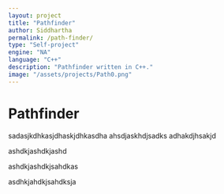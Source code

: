 ```yaml
---
layout: project
title: "Pathfinder"
author: Siddhartha
permalink: /path-finder/
type: "Self-project"
engine: "NA"
language: "C++"
description: "Pathfinder written in C++."
image: "/assets/projects/Path0.png"
---
```


# **Pathfinder**

sadasjkdhkasjdhaskjdhkasdha
ahsdjaskhdjsadks
adhakdjhsakjd

ashdkjashdkjashd

ashdkjashdkjsahdkas


asdhkjahdkjsahdksja

